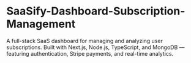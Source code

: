 # SaaSify-Dashboard-Subscription-Management
A full-stack SaaS dashboard for managing and analyzing user subscriptions. Built with Next.js, Node.js, TypeScript, and MongoDB — featuring authentication, Stripe payments, and real-time analytics.
